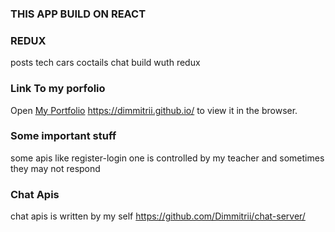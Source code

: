 ### THIS APP BUILD ON REACT

### REDUX
posts tech cars coctails chat build wuth redux

### Link To my porfolio

Open [My Portfolio](https://dimmitrii.github.io/) https://dimmitrii.github.io/ to view it in the browser.

### Some important stuff

some apis like register-login one is controlled by my teacher and sometimes they may not respond

### Chat Apis 
chat apis is written by my self https://github.com/Dimmitrii/chat-server/ 
